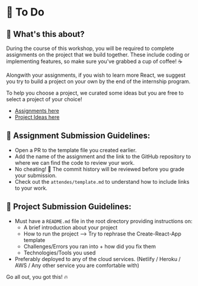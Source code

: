 # 📜 To Do

## 🤔 What's this about?

During the course of this workshop, you will be required to complete assignments on the project that we build together. These include coding or implementing features, so make sure you've grabbed a cup of coffee! ☕

Alongwith your assignments, if you wish to learn more React, we suggest you try to build a project on your own by the end of the internship program. 

To help you choose a project, we curated some ideas but you are free to select a project of your choice!

- [Assignments here](https://github.com/salikadave/react-workshop-start-here/blob/main/to-do/assignments.md)
- [Project Ideas here](https://github.com/salikadave/react-workshop-start-here/blob/main/to-do/project-ideas.md)

## 🎯 Assignment Submission Guidelines:

- Open a PR to the template file you created earlier.
- Add the name of the assignment and the link to the GitHub repository to where we can find the code to review your work.
- No cheating! 🤥 The commit history will be reviewed before you grade your submission.
- Check out the `attendes/template.md` to understand how to include links to your work. 

## 🎯 Project Submission Guidelines:

- Must have a `README.md` file in the root directory providing instructions on:
    - A brief introduction about your project
    - How to run the project --> Try to rephrase the Create-React-App template
    - Challenges/Errors you ran into + how did you fix them
    - Technologies/Tools you used
- Preferably deployed to any of the cloud services. (Netlify / Heroku / AWS / Any other service you are comfortable with)

Go all out, you got this! 🔥
